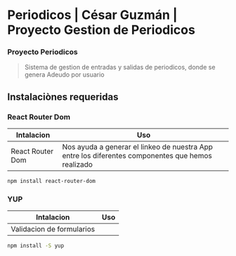 # Periodicos | César Guzmán | Proyecto Gestion de Periodicos
### Proyecto Periodicos
> Sistema de gestion de entradas y salidas de periodicos, donde se genera Adeudo por usuario

## Instalaciònes requeridas

### React Router Dom
| Intalacion | Uso|
| ------ | ------ |
| React Router Dom |Nos ayuda a generar el linkeo de nuestra App entre los diferentes componentes que hemos realizado|
```sh
npm install react-router-dom
```
### YUP
| Intalacion | Uso|
| ------ | ------ |
| Validacion de formularios|
```sh
npm install -S yup
```
